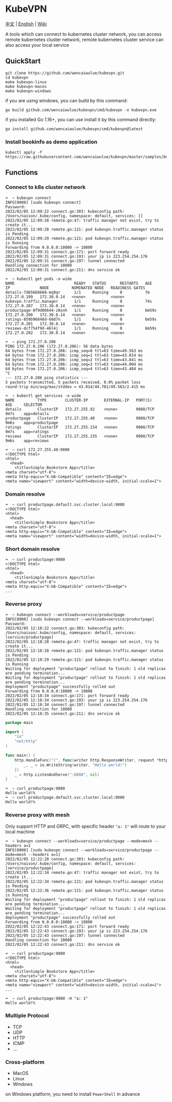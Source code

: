 # KubeVPN

[中文](README_ZH.md) | [English](README.md) | [Wiki](https://github.com/wencaiwulue/kubevpn/wiki/Architecture)

A tools which can connect to kubernetes cluster network, you can access remote kubernetes cluster network, remote
kubernetes cluster service can also access your local service

## QuickStart

```shell
git clone https://github.com/wencaiwulue/kubevpn.git
cd kubevpn
make kubevpn-linux
make kubevpn-macos
make kubevpn-windows
```

if you are using windows, you can build by this command:

```shell
go build github.com/wencaiwulue/kubevpn/cmd/kubevpn -o kubevpn.exe
```

if you installed Go 1.16+, you can use install it by this command directly:

```shell
go install github.com/wencaiwulue/kubevpn/cmd/kubevpn@latest
```

### Install bookinfo as demo application

```shell
kubectl apply -f https://raw.githubusercontent.com/wencaiwulue/kubevpn/master/samples/bookinfo.yaml
```

## Functions

### Connect to k8s cluster network

```shell
➜  ~ kubevpn connect
INFO[0000] [sudo kubevpn connect]
Password:
2022/02/05 12:09:22 connect.go:303: kubeconfig path: /Users/naison/.kube/config, namespace: default, services: []
2022/02/05 12:09:28 remote.go:47: traffic manager not exist, try to create it...
2022/02/05 12:09:28 remote.go:121: pod kubevpn.traffic.manager status is Pending
2022/02/05 12:09:29 remote.go:121: pod kubevpn.traffic.manager status is Running
Forwarding from 0.0.0.0:10800 -> 10800
2022/02/05 12:09:31 connect.go:171: port forward ready
2022/02/05 12:09:31 connect.go:193: your ip is 223.254.254.176
2022/02/05 12:09:31 connect.go:197: tunnel connected
Handling connection for 10800
2022/02/05 12:09:31 connect.go:211: dns service ok
```

```shell
➜  ~ kubectl get pods -o wide
NAME                          READY   STATUS      RESTARTS   AGE     IP             NODE          NOMINATED NODE   READINESS GATES
details-7db5668668-mq9qr      1/1     Running     0          7m      172.27.0.199   172.30.0.14   <none>           <none>
kubevpn.traffic.manager       1/1     Running     0          74s     172.27.0.207   172.30.0.14   <none>           <none>
productpage-8f9d86644-z8snh   1/1     Running     0          6m59s   172.27.0.206   172.30.0.14   <none>           <none>
ratings-859b96848d-68d7n      1/1     Running     0          6m59s   172.27.0.201   172.30.0.14   <none>           <none>
reviews-dcf754f9d-46l4j       1/1     Running     0          6m59s   172.27.0.202   172.30.0.14   <none>           <none>
```

```shell
➜  ~ ping 172.27.0.206
PING 172.27.0.206 (172.27.0.206): 56 data bytes
64 bytes from 172.27.0.206: icmp_seq=0 ttl=63 time=49.563 ms
64 bytes from 172.27.0.206: icmp_seq=1 ttl=63 time=43.014 ms
64 bytes from 172.27.0.206: icmp_seq=2 ttl=63 time=43.841 ms
64 bytes from 172.27.0.206: icmp_seq=3 ttl=63 time=44.004 ms
64 bytes from 172.27.0.206: icmp_seq=4 ttl=63 time=43.484 ms
^C
--- 172.27.0.206 ping statistics ---
5 packets transmitted, 5 packets received, 0.0% packet loss
round-trip min/avg/max/stddev = 43.014/44.781/49.563/2.415 ms
```

```shell
➜  ~ kubectl get services -o wide
NAME          TYPE        CLUSTER-IP       EXTERNAL-IP   PORT(S)    AGE     SELECTOR
details       ClusterIP   172.27.255.92    <none>        9080/TCP   9m7s    app=details
productpage   ClusterIP   172.27.255.48    <none>        9080/TCP   9m6s    app=productpage
ratings       ClusterIP   172.27.255.154   <none>        9080/TCP   9m7s    app=ratings
reviews       ClusterIP   172.27.255.155   <none>        9080/TCP   9m6s    app=reviews
```

```shell
➜  ~ curl 172.27.255.48:9080
<!DOCTYPE html>
<html>
  <head>
    <title>Simple Bookstore App</title>
<meta charset="utf-8">
<meta http-equiv="X-UA-Compatible" content="IE=edge">
<meta name="viewport" content="width=device-width, initial-scale=1">
```

### Domain resolve

```shell
➜  ~ curl productpage.default.svc.cluster.local:9080
<!DOCTYPE html>
<html>
  <head>
    <title>Simple Bookstore App</title>
<meta charset="utf-8">
<meta http-equiv="X-UA-Compatible" content="IE=edge">
<meta name="viewport" content="width=device-width, initial-scale=1">
```

### Short domain resolve

```shell
➜  ~ curl productpage:9080
<!DOCTYPE html>
<html>
  <head>
    <title>Simple Bookstore App</title>
<meta charset="utf-8">
<meta http-equiv="X-UA-Compatible" content="IE=edge">
...
```

### Reverse proxy

```shell
➜  ~ kubevpn connect --workloads=service/productpage
INFO[0000] [sudo kubevpn connect --workloads=service/productpage]
Password:
2022/02/05 12:18:22 connect.go:303: kubeconfig path: /Users/naison/.kube/config, namespace: default, services: [service/productpage]
2022/02/05 12:18:28 remote.go:47: traffic manager not exist, try to create it...
2022/02/05 12:18:28 remote.go:121: pod kubevpn.traffic.manager status is Pending
2022/02/05 12:18:29 remote.go:121: pod kubevpn.traffic.manager status is Running
Waiting for deployment "productpage" rollout to finish: 1 old replicas are pending termination...
Waiting for deployment "productpage" rollout to finish: 1 old replicas are pending termination...
deployment "productpage" successfully rolled out
Forwarding from 0.0.0.0:10800 -> 10800
2022/02/05 12:18:34 connect.go:171: port forward ready
2022/02/05 12:18:34 connect.go:193: your ip is 223.254.254.176
2022/02/05 12:18:34 connect.go:197: tunnel connected
Handling connection for 10800
2022/02/05 12:18:35 connect.go:211: dns service ok
```

```go
package main

import (
	"io"
	"net/http"
)

func main() {
	http.HandleFunc("/", func(writer http.ResponseWriter, request *http.Request) {
		_, _ = io.WriteString(writer, "Hello world!")
	})
	_ = http.ListenAndServe(":8080", nil)
}
```

```shell
➜  ~ curl productpage:9080
Hello world!%
➜  ~ curl productpage.default.svc.cluster.local:9080
Hello world!%
```

### Reverse proxy with mesh

Only support HTTP and GRPC, with specific header `"a: 1"` will route to your local machine

```shell
➜  ~ kubevpn connect --workloads=service/productpage --mode=mesh --headers a=1
INFO[0000] [sudo kubevpn connect --workloads=service/productpage --mode=mesh --headers a=1]
2022/02/05 12:22:28 connect.go:303: kubeconfig path: /Users/naison/.kube/config, namespace: default, services: [service/productpage]
2022/02/05 12:22:34 remote.go:47: traffic manager not exist, try to create it...
2022/02/05 12:22:34 remote.go:121: pod kubevpn.traffic.manager status is Pending
2022/02/05 12:22:36 remote.go:121: pod kubevpn.traffic.manager status is Running
Waiting for deployment "productpage" rollout to finish: 1 old replicas are pending termination...
Waiting for deployment "productpage" rollout to finish: 1 old replicas are pending termination...
deployment "productpage" successfully rolled out
Forwarding from 0.0.0.0:10800 -> 10800
2022/02/05 12:22:43 connect.go:171: port forward ready
2022/02/05 12:22:43 connect.go:193: your ip is 223.254.254.176
2022/02/05 12:22:43 connect.go:197: tunnel connected
Handling connection for 10800
2022/02/05 12:22:43 connect.go:211: dns service ok
```

```shell
➜  ~ curl productpage:9080
<!DOCTYPE html>
<html>
  <head>
    <title>Simple Bookstore App</title>
<meta charset="utf-8">
<meta http-equiv="X-UA-Compatible" content="IE=edge">
<meta name="viewport" content="width=device-width, initial-scale=1">
...
```

```shell
➜  ~ curl productpage:9080 -H "a: 1"
Hello world!%
```

### Multiple Protocol

- TCP
- UDP
- HTTP
- ICMP
- ...

### Cross-platform

- MacOS
- Linux
- Windows

on Windows platform, you need to install ```PowerShell``` in advance